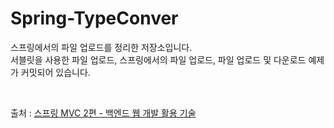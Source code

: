 # Spring-TypeConver
스프링에서의 파일 업로드를 정리한 저장소입니다. <br>
서블릿을 사용한 파일 업로드, 스프링에서의 파일 업로드, 파일 업로드 및 다운로드 예제가 커밋되어 있습니다. 

<br>

출처 : [스프링 MVC 2편 - 백엔드 웹 개발 활용 기술](https://www.inflearn.com/course/%EC%8A%A4%ED%94%84%EB%A7%81-mvc-2/dashboard)
